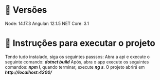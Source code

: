 # 🚨 Versões 
Node: 14.17.3
Angular: 12.1.5
NET Core: 3.1

# 🎁 Instruções para executar o projeto
Tendo tudo instalado, siga os seguintes passsos:
Abra a api e execute o seguinte comando: ***dotnet build***
Após, abra o app execute os seguintes comandos: ***npm i***, quando terminar, execute ***ng s***.
O projeto abrirá em ***http://localhost:4200/***



